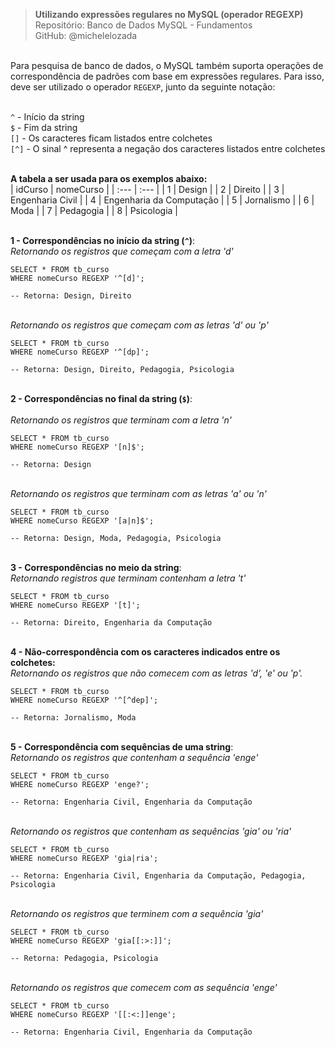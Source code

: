 > **Utilizando expressões regulares no MySQL (operador REGEXP)**  
> Repositório: Banco de Dados MySQL - Fundamentos  
> GitHub: @michelelozada
&nbsp;
     
&nbsp;  
Para pesquisa de banco de dados, o MySQL também suporta operações de correspondência de padrões com base em expressões
regulares. Para isso, deve ser utilizado o operador `REGEXP`, junto da seguinte notação:
&nbsp;
     
&nbsp;   
`^` - Início da string  
`$` - Fim da string  
`[]` - Os caracteres ficam listados entre colchetes   
`[^]` -	O sinal ^ representa a negação dos caracteres listados entre colchetes  
&nbsp;
&nbsp;  

**A tabela a ser usada para os exemplos abaixo:**  
| idCurso | nomeCurso                |
| :---    | :---                     | 
| 1	      | Design                   |
| 2	      | Direito                  |
| 3	      | Engenharia Civil         |
| 4	      | Engenharia da Computação |
| 5	      | Jornalismo               |
| 6	      | Moda                     |
| 7	      | Pedagogia                |
| 8	      | Psicologia               | 

&nbsp;
&nbsp;  
**1 - Correspondências no início da string (`^`)**:
&nbsp;
&nbsp;  
*Retornando os registros que começam com a letra 'd'*
```mysql
SELECT * FROM tb_curso 
WHERE nomeCurso REGEXP '^[d]';

-- Retorna: Design, Direito
```
&nbsp;
&nbsp;  
*Retornando os registros que começam com as letras 'd' ou 'p'*
```mysql
SELECT * FROM tb_curso 
WHERE nomeCurso REGEXP '^[dp]';

-- Retorna: Design, Direito, Pedagogia, Psicologia
```
&nbsp;
&nbsp;  
**2 - Correspondências no final da string (`$`)**:  
&nbsp;
&nbsp;  
*Retornando os registros que terminam com a letra 'n'*
```mysql
SELECT * FROM tb_curso 
WHERE nomeCurso REGEXP '[n]$';

-- Retorna: Design
```
&nbsp;
&nbsp;  
*Retornando os registros que terminam com as letras 'a' ou 'n'*
```mysql
SELECT * FROM tb_curso 
WHERE nomeCurso REGEXP '[a|n]$';

-- Retorna: Design, Moda, Pedagogia, Psicologia
```
&nbsp;
&nbsp;  
**3 - Correspondências no  meio da string**:
&nbsp;
&nbsp;  
*Retornando registros que terminam contenham a letra 't'*
```mysql
SELECT * FROM tb_curso 
WHERE nomeCurso REGEXP '[t]';

-- Retorna: Direito, Engenharia da Computação
```
&nbsp;
&nbsp;  
**4 - Não-correspondência com os caracteres indicados entre os colchetes:**
&nbsp;
&nbsp;  
*Retornando os registros que não comecem com as letras 'd', 'e' ou 'p'.*
```mysql
SELECT * FROM tb_curso 
WHERE nomeCurso REGEXP '^[^dep]';

-- Retorna: Jornalismo, Moda
```
&nbsp;
&nbsp;  
**5 - Correspondência com sequências de uma string**:
&nbsp;
&nbsp;  
*Retornando os registros que contenham a sequência 'enge'*
```mysql
SELECT * FROM tb_curso 
WHERE nomeCurso REGEXP 'enge?';

-- Retorna: Engenharia Civil, Engenharia da Computação
```
&nbsp;
&nbsp;  
*Retornando os registros que contenham as sequências 'gia' ou 'ria'*
```mysql
SELECT * FROM tb_curso 
WHERE nomeCurso REGEXP 'gia|ria';

-- Retorna: Engenharia Civil, Engenharia da Computação, Pedagogia, Psicologia
```
&nbsp;
&nbsp;  
*Retornando os registros que terminem com a sequência 'gia'*
```mysql
SELECT * FROM tb_curso 
WHERE nomeCurso REGEXP 'gia[[:>:]]';

-- Retorna: Pedagogia, Psicologia
```
&nbsp;
&nbsp;  
*Retornando os registros que comecem com as sequência 'enge'*
```mysql
SELECT * FROM tb_curso 
WHERE nomeCurso REGEXP '[[:<:]]enge'; 

-- Retorna: Engenharia Civil, Engenharia da Computação
```